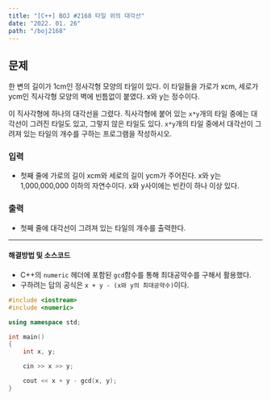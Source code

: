 ```yaml
---
title: "[C++] BOJ #2168 타일 위의 대각선"
date: "2022. 01. 26"
path: "/boj2168"
---
```


## 문제

한 변의 길이가 1cm인 정사각형 모양의 타일이 있다. 이 타일들을 가로가 xcm, 세로가 ycm인 직사각형 모양의 벽에 빈틈없이 붙였다. x와 y는 정수이다.

이 직사각형에 하나의 대각선을 그렸다. 직사각형에 붙어 있는 `x*y`개의 타일 중에는 대각선이 그려진 타일도 있고, 그렇지 않은 타일도 있다. `x*y`개의 타일 중에서 대각선이 그려져 있는 타일의 개수를 구하는 프로그램을 작성하시오.

### 입력

- 첫째 줄에 가로의 길이 xcm와 세로의 길이 ycm가 주어진다. x와 y는 1,000,000,000 이하의 자연수이다. x와 y사이에는 빈칸이 하나 이상 있다.

### 출력

- 첫째 줄에 대각선이 그려져 있는 타일의 개수를 출력한다.

<hr />

#### 해결방법 및 소스코드

- C++의 `numeric` 헤더에 포함된 `gcd`함수를 통해 최대공약수를 구해서 활용했다.
- 구하려는 답의 공식은 `x + y - (x와 y의 최대공약수)`이다.

```cpp
#include <iostream>
#include <numeric>

using namespace std;

int main()
{
    int x, y;

    cin >> x >> y;

    cout << x + y - gcd(x, y);
}
```
